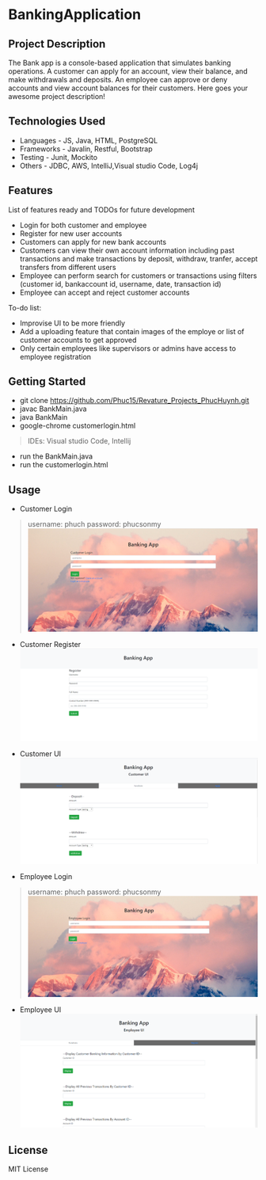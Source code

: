 # BankingApplication
## Project Description
The Bank app is a console-based application that simulates banking operations. A customer can apply for an account, view their balance, and make withdrawals and deposits. An employee can approve or deny accounts and view account balances for their customers.
Here goes your awesome project description!

## Technologies Used

* Languages - JS, Java, HTML, PostgreSQL
* Frameworks - Javalin, Restful, Bootstrap
* Testing - Junit, Mockito
* Others - JDBC, AWS, IntelliJ,Visual studio Code, Log4j

## Features

List of features ready and TODOs for future development
* Login for both customer and employee
* Register for new user accounts 
* Customers can apply for new bank accounts
* Customers can view their own account information including past transactions and  make transactions by deposit, withdraw, tranfer, accept transfers from different users
* Employee can perform search for customers or transactions using filters (customer id, bankaccount id, username, date, transaction id)
* Employee can accept and reject customer accounts

To-do list:
* Improvise UI to be more friendly 
* Add a uploading feature that contain images of the employe or list of customer accounts to get approved
* Only certain employees like supervisors or admins have access to employee registration  

## Getting Started
* git clone https://github.com/Phuc15/Revature_Projects_PhucHuynh.git
* javac BankMain.java
* java BankMain
* google-chrome customerlogin.html

> IDEs: Visual studio Code, Intellij
* run the BankMain.java 
*  run the customerlogin.html

## Usage

* Customer Login
> username: phuch
> password: phucsonmy
![Login](screenshots/Login.PNG)

* Customer Register
![Register](screenshots/Customer_register.PNG)

* Customer UI
![CustomerUI](screenshots/CustomerUI_Functions.PNG)

* Employee Login
> username: phuch
> password: phucsonmy
![Login](screenshots/employeelogin.PNG)

* Employee UI
![CustomerUI](screenshots/employeeUI.PNG)


## License
MIT License

